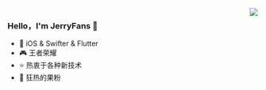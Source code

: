 <img align="right" src="https://github-readme-stats.vercel.app/api?username=JerryFans&show_icons=true&theme=default_repocard&border_color=CE1D2D&hide_title=true" />

### Hello，I'm JerryFans 👋

- :hammer: iOS & Swifter & Flutter
- :video_game: 王者荣耀
- :star: 热衷于各种新技术
- :apple: 狂热的果粉

<!--
**JerryFans/JerryFans** is a ✨ _special_ ✨ repository because its `README.md` (this file) appears on your GitHub profile.

Here are some ideas to get you started:

- 🔭 I’m currently working on ...
- 🌱 I’m currently learning ...
- 👯 I’m looking to collaborate on ...
- 🤔 I’m looking for help with ...
- 💬 Ask me about ...
- 📫 How to reach me: ...
- 😄 Pronouns: ...
- ⚡ Fun fact: ...
-->
